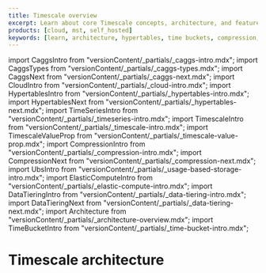 ```yaml
---
title: Timescale overview
excerpt: Learn about core Timescale concepts, architecture, and features
products: [cloud, mst, self_hosted]
keywords: [learn, architecture, hypertables, time buckets, compression, continuous aggregates]
---
```


import CaggsIntro from "versionContent/_partials/_caggs-intro.mdx";
import CaggsTypes from "versionContent/_partials/_caggs-types.mdx";
import CaggsNext from "versionContent/_partials/_caggs-next.mdx";
import CloudIntro from "versionContent/_partials/_cloud-intro.mdx";
import HypertablesIntro from "versionContent/_partials/_hypertables-intro.mdx";
import HypertablesNext from "versionContent/_partials/_hypertables-next.mdx";
import TimeSeriesIntro from "versionContent/_partials/_timeseries-intro.mdx";
import TimescaleIntro from "versionContent/_partials/_timescale-intro.mdx";
import TimescaleValueProp from "versionContent/_partials/_timescale-value-prop.mdx";
import CompressionIntro from "versionContent/_partials/_compression-intro.mdx";
import CompressionNext from "versionContent/_partials/_compression-next.mdx";
import UbsIntro from "versionContent/_partials/_usage-based-storage-intro.mdx";
import ElasticComputeIntro from "versionContent/_partials/_elastic-compute-intro.mdx";
import DataTieringIntro from "versionContent/_partials/_data-tiering-intro.mdx";
import DataTieringNext from "versionContent/_partials/_data-tiering-next.mdx";
import Architecture from "versionContent/_partials/_architecture-overview.mdx";
import TimeBucketIntro from "versionContent/_partials/_time-bucket-intro.mdx";

# Timescale architecture

<Architecture />
